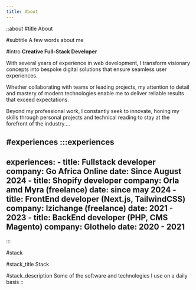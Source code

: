 ```yaml
---
title: About
---
```


::about
#title
About

#subtitle
A few words about me

#intro
**Creative Full-Stack Developer**

With several years of experience in web development, I transform visionary concepts into bespoke digital solutions that ensure seamless user experiences.

Whether collaborating with teams or leading projects, my attention to detail and mastery of modern technologies enable me to deliver reliable results that exceed expectations.

Beyond my professional work, I constantly seek to innovate, honing my skills through personal projects and technical reading to stay at the forefront of the industry....

#experiences
  :::experiences
  ---
  experiences:
    - title: Fullstack developer
      company: Go Africa Online
      date: Since August 2024
    - title: Shopify developer
      company: Orla amd Myra (freelance)
      date: since may 2024
    - title: FrontEnd developer (Next.js, TailwindCSS)
      company: Izichange (freelance)
      date: 2021 - 2023
    - title: BackEnd developer (PHP, CMS Magento)
      company: Glothelo
      date: 2020 - 2021
  ---
  :::

#stack

#stack_title
Stack

#stack_description
Some of the software and technologies I use on a daily basis
::
